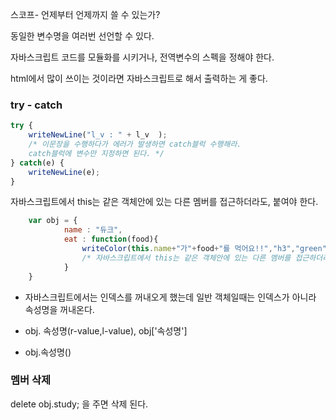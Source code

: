 스코프- 언제부터 언제까지 쓸 수 있는가?

동일한 변수명을 여러번 선언할 수 있다.

자바스크립트 코드를 모듈화를 시키거나, 전역변수의 스펙을 정해야 한다.



html에서 많이 쓰이는 것이라면 자바스크립트로 해서 출력하는 게 좋다.

### try - catch

```javascript
try {
	writeNewLine("l_v : " + l_v  ); 
	/* 이문장을 수행하다가 에러가 발생하면 catch블럭 수행해라.
	catch블럭에 변수만 지정하면 된다. */
} catch(e) {
	writeNewLine(e);
}
```



자바스크립트에서 this는 같은 객체안에 있는 다른 멤버를 접근하더라도, 붙여야 한다.

```javascript
	var obj = {
			name : "듀크",
			eat : function(food){
				writeColor(this.name+"가"+food+"를 먹어요!!","h3","green")
				/* 자바스크립트에서 this는 같은 객체안에 있는 다른 멤버를 접근하더라도, 붙여야 한다. */
			}
	}
```

- 자바스크립트에서는 인덱스를 꺼내오게 했는데 일반 객체일때는 인덱스가 아니라 속성명을 꺼내온다. 

- obj. 속성명(r-value,l-value), obj['속성명']
- obj.속성명()





### 멤버 삭제

delete obj.study; 을 주면 삭제 된다.